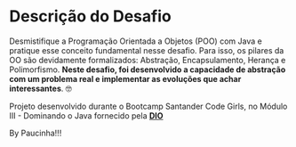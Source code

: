 # Descrição do Desafio 

Desmistifique a Programação Orientada a Objetos (POO) com Java e pratique 
esse conceito fundamental nesse desafio. Para isso, os pilares da OO são devidamente 
formalizados: Abstração, Encapsulamento, Herança e Polimorfismo. 
**Neste desafio, foi desenvolvido a capacidade de abstração com um problema real 
e implementar as evoluções que achar interessantes**. 🤓

Projeto desenvolvido durante o Bootcamp Santander Code Girls, no Módulo III - Dominando o Java
fornecido pela [**DIO**](https://www.dio.me/)

By Paucinha!!!
